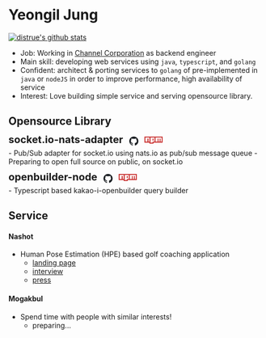 # Yeongil Jung

[![distrue's github stats](https://github-readme-stats.vercel.app/api?username=distrue&show_icons=true&theme=dracula)](https://github.com/distrue)

- Job: Working in [Channel Corporation](https://channel.io) as backend engineer
- Main skill: developing web services using `java`, `typescript`, and `golang`
- Confident: architect & porting services to `golang` of pre-implemented in `java` or `nodeJS` in order to improve performance, high availability of service
- Interest: Love building simple service and serving opensource library.

## Opensource Library

<div style="display: flex; flex-direction: row; gap: 12px; margin-top: 16px;">
  <b style="font-size: 20px; position: relative; top: -6px;">socket.io-nats-adapter</b>
  <a href="https://github.com/distrue/socket.io-nats-adapter">
    <img src="github.png" width="18" />
  </a>
  <a href="https://www.npmjs.com/package/socket.io-nats-adapter">
    <img src="npm.png" width="36" />
  </a>
</div>
- Pub/Sub adapter for socket.io using nats.io as pub/sub message queue
- Preparing to open full source on public, on socket.io

<div style="display: flex; flex-direction: row; gap: 12px; margin-top: 16px;">
  <b style="font-size: 20px; position: relative; top: -6px;">openbuilder-node</b>
  <a href="https://github.com/distrue/openbuilder-node">
    <img src="github.png" width="18" />
  </a>
  <a href="https://www.npmjs.com/package/openbuilder-node">
    <img src="npm.png" width="36" />
  </a>
</div>
- Typescript based kakao-i-openbuilder query builder

## Service

#### Nashot
- Human Pose Estimation (HPE) based golf coaching application 
  - [landing page](https://web.nashot.io/home.html)
  - [interview](https://blog.naver.com/sw_maestro/222120877101)
  - [press](http://www.dt.co.kr/contents.html?article_no=2021061002109931650005&ref=naver)

#### Mogakbul
- Spend time with people with similar interests!
  - preparing...
